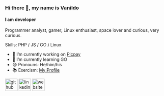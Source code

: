 ### Hi there 👋, my name is Vanildo
#### I am developer
Programmer analyst, gamer, Linux enthusiast, space lover and curious, very curious.

Skills: PHP / JS / GO / Linux

- 🔭 I’m currently working on [Picpay](https://github.com/PicPay/) 
- 🌱 I’m currently learning GO 
- 😄 Pronouns: He/him/his 
- 📚 Exercism: [My Profile](https://exercism.org/profiles/vanildosouto)


[<img src='https://cdn.jsdelivr.net/npm/simple-icons@3.0.1/icons/github.svg' alt='github' height='40'>](https://github.com/vanildosouto)  [<img src='https://cdn.jsdelivr.net/npm/simple-icons@3.0.1/icons/linkedin.svg' alt='linkedin' height='40'>](https://www.linkedin.com/in/vanildosouto/)  [<img src='https://cdn.jsdelivr.net/npm/simple-icons@3.0.1/icons/icloud.svg' alt='website' height='40'>](https://blog.toneladas.com.br)  
